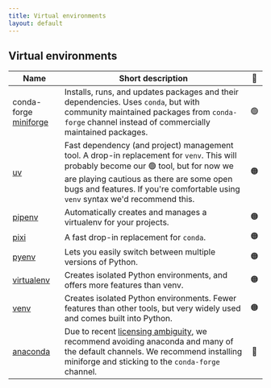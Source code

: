 ```yaml
---
title: Virtual environments
layout: default
---
```


## Virtual environments

| Name                    | Short description                                                                                                                                                                                                                                            | 🚦  |
| ----------------------- | ------------------------------------------------------------------------------------------------------------------------------------------------------------------------------------------------------------------------------------------------------------ | :-: |
| conda-forge [miniforge] | Installs, runs, and updates packages and their dependencies. Uses `conda`, but with community maintained packages from `conda-forge` channel instead of commercially maintained packages.                                                                    | 🟢  |
| [uv]                    | Fast dependency (and project) management tool. A drop-in replacement for `venv`. This will probably become our 🟢 tool, but for now we are playing cautious as there are some open bugs and features. If you're comfortable using `venv` syntax we'd recommend this. | 🟠  |
| [pipenv]                | Automatically creates and manages a virtualenv for your projects.                                                                                                                                                                                            | 🟠  |
| [pixi]                  | A fast drop-in replacement for `conda`.                                                                                                                                                                                                                      | 🟠  |
| [pyenv]                 | Lets you easily switch between multiple versions of Python.                                                                                                                                                                                                  | 🟠  |
| [virtualenv]            | Creates isolated Python environments, and offers more features than venv.                                                                                                                                                                                    | 🟠  |
| [venv]                  | Creates isolated Python environments. Fewer features than other tools, but very widely used and comes built into Python.                                                                                                                                     | 🟠  |
| [anaconda]              | Due to recent [licensing ambiguity][anaconda-problems], we recommend avoiding anaconda and many of the default channels. We recommend installing miniforge and sticking to the `conda-forge` channel.                                                        | 🔴  |

<!-- links here for a more readable table -->

[miniforge]: https://conda-forge.org/download/
[uv]: https://docs.astral.sh/uv/getting-started/installation/
[pixi]: https://pixi.sh/latest/#installation
[pipenv]: https://pipenv.pypa.io/en/latest/
[pyenv]: https://github.com/pyenv/pyenv
[virtualenv]: https://virtualenv.pypa.io/en/latest/
[anaconda]: https://www.anaconda.com/
[anaconda-problems]: https://www.theregister.com/2024/08/08/anaconda_puts_the_squeeze_on/
[venv]: https://docs.python.org/3/library/venv.html
